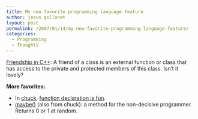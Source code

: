 ```yaml
---
title: My new favorite programming language feature
author: jesus gollonet
layout: post
permalink: /2007/01/14/my-new-favorite-programming-language-feature/
categories:
  - Programming
  - Thoughts
---
```

[Friendship in C++][1]: A friend of a class is an external function or class that has access to the private and protected members of this class. Isn&#8217;t it lovely?

**More favorites:**

*   In [chuck][2], [function declaration is fun][3].
*   [maybe()][4] (also from chuck): a method for the non-decisive programmer. Returns 0 or 1 at random.

 [1]: http://cplusplus.com/doc/tutorial/inheritance.html
 [2]: http://chuck.cs.princeton.edu/
 [3]: http://www.citebite.com/y7g7m0u6tqjr
 [4]: http://www.citebite.com/m7p7m0y5bieo